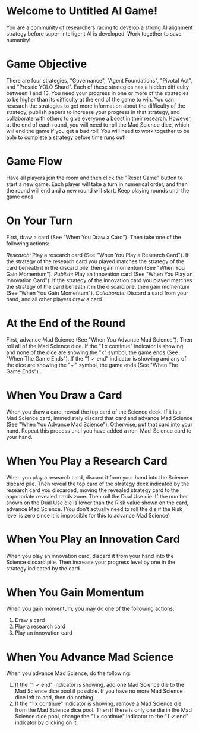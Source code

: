 # Welcome to Untitled AI Game!

You are a community of researchers racing to develop a strong AI alignment strategy before super-intelligent AI is developed. Work together to save humanity!

# Game Objective

There are four strategies, "Governance", "Agent Foundations", "Pivotal Act", and "Prosaic YOLO Shard". Each of these strategies has a hidden difficulty between 1 and 13. You need your progress in one or more of the strategies to be higher than its difficulty at the end of the game to win. You can research the strategies to get more information about the difficulty of the strategy, publish papers to increase your progress in that strategy, and collaborate with others to give everyone a boost in their research. However, at the end of each round, you will need to roll the Mad Science dice, which will end the game if you get a bad roll! You will need to work together to be able to complete a strategy before time runs out!

# Game Flow

Have all players join the room and then click the "Reset Game" button to start a new game. Each player will take a turn in numerical order, and then the round will end and a new round will start. Keep playing rounds until the game ends.

# On Your Turn

First, draw a card (See "When You Draw a Card"). Then take one of the following actions:

*Research:* Play a research card (See "When You Play a Research Card"). If the strategy of the research card you played matches the strategy of the card beneath it in the discard pile, then gain momentum (See "When You Gain Momentum").
*Publish:* Play an innovation card (See "When You Play an Innovation Card"). If the strategy of the innovation card you played matches the strategy of the card beneath it in the discard pile, then gain momentum (See "When You Gain Momentum").
*Collaborate:* Discard a card from your hand, and all other players draw a card.

# At the End of the Round
First, advance Mad Science (See "When You Advance Mad Science"). Then roll all of the Mad Science dice. If the "1 x continue" indicator is showing and none of the dice are showing the "x" symbol, the game ends (See "When The Game Ends"). If the "1 ✓ end" indicator is showing and any of the dice are showing the "✓" symbol, the game ends (See "When The Game Ends").

# When You Draw a Card
When you draw a card, reveal the top card of the Science deck. If it is a Mad Science card, immediately discard that card and advance Mad Science (See "When You Advance Mad Science"). Otherwise, put that card into your hand. Repeat this process until you have added a non-Mad-Science card to your hand.

# When You Play a Research Card
When you play a research card, discard it from your hand into the Science discard pile. Then reveal the top card of the strategy deck indicated by the research card you discarded, moving the revealed strategy card to the appropriate revealed cards zone. Then roll the Dual Use die. If the number shown on the Dual Use die is lower than the Risk value shown on the card, advance Mad Science. (You don't actually need to roll the die if the Risk level is zero since it is impossible for this to advance Mad Science)

# When You Play an Innovation Card
When you play an innovation card, discard it from your hand into the Science discard pile. Then increase your progress level by one in the strategy indicated by the card.

# When You Gain Momentum
When you gain momentum, you may do one of the following actions:
1. Draw a card
2. Play a research card
3. Play an innovation card

# When You Advance Mad Science
When you advance Mad Science, do the following:
1. If the "1 ✓ end" indicator is showing, add one Mad Science die to the Mad Science dice pool if possible. If you have no more Mad Science dice left to add, then do nothing.
2. If the "1 x continue" indicator is showing, remove a Mad Science die from the Mad Science dice pool. Then if there is only one die in the Mad Science dice pool, change the "1 x continue" indicator to the "1 ✓ end" indicator by clicking on it.
